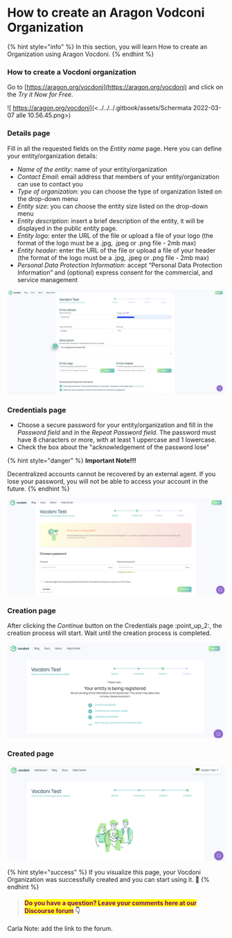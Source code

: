 # How to create an Aragon Vodconi Organization

{% hint style="info" %}
In this section, you will learn How to create an Organization using Aragon Vocdoni.
{% endhint %}

### How to create a Vocdoni organization

Go to [https://aragon.org/vocdoni](https://aragon.org/vocdoni) and click on the _Try it Now for Free_.&#x20;

![ https://aragon.org/vocdoni](<../../../.gitbook/assets/Schermata 2022-03-07 alle 10.56.45.png>)

### Details page

Fill in all the requested fields on the _Entity name_ page. Here you can define your entity/organization details:

* _Name of the entity_: name of your entity/organization
* _Contact Email_: email address that members of your entity/organization can use to contact you
* _Type of organization_: you can choose the type of organization listed on the drop-down menu
* _Entity size_: you can choose the entity size listed on the drop-down menu
* _Entity description_: insert a brief description of the entity, it will be displayed in the public entity page.
* _Entity logo_: enter the URL of the file or upload a file of your logo (the format of the logo must be a .jpg, .jpeg or .png file - 2mb max)
* _Entity header_: enter the URL of the file or upload a file of your header (the format of the logo must be a .jpg, .jpeg or .png file - 2mb max)
* _Personal Data Protection Information_: accept “Personal Data Protection Information” and (optional) express consent for the commercial, and service management

![Entity name page](<../../../.gitbook/assets/Schermata 2022-03-07 alle 11.16.59.png>)

### Credentials page

* Choose a secure password for your entity/organization and fill in the _Password field_ and in the _Repeat Password field_. The password must have 8 characters or more, with at least 1 uppercase and 1 lowercase.
* Check the box about the "acknowledgement of the password lose"&#x20;

{% hint style="danger" %}
**Important Note!!!**

Decentralized accounts cannot be recovered by an external agent. If you lose your password, you will not be able to access your account in the future.
{% endhint %}

![Choose a password for your entity/organization](<../../../.gitbook/assets/Schermata 2022-03-07 alle 11.27.51.png>)

### Creation page

After clicking the _Continue_ button on the Credentials page :point\_up\_2:, the creation process will start. Wait until the creation process is completed.&#x20;

![Creation process page](<../../../.gitbook/assets/Schermata 2022-03-07 alle 11.30.21.png>)

### Created page

![The created page](<../../../.gitbook/assets/Schermata 2022-03-07 alle 11.31.59.png>)

{% hint style="success" %}
If you visualize this page, your Vocdoni Organization was successfully created and you can start using it. :tada:
{% endhint %}



> #### <mark style="color:purple;">Do you have a question? Leave your comments here at our Discourse forum</mark> 👇

Carla Note: add the link to the forum.
